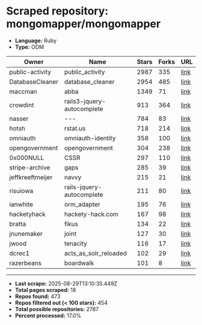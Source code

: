 # Scraped repository: mongomapper/mongomapper
* **Language:** Ruby
* **Type:** ODM

| Owner | Name | Stars | Forks | URL |
|---|---|---|---|---|
| public-activity | public_activity | 2987 | 335 | [link](https://github.com/public-activity/public_activity) |
| DatabaseCleaner | database_cleaner | 2954 | 485 | [link](https://github.com/DatabaseCleaner/database_cleaner) |
| maccman | abba | 1349 | 71 | [link](https://github.com/maccman/abba) |
| crowdint | rails3-jquery-autocomplete | 913 | 364 | [link](https://github.com/crowdint/rails3-jquery-autocomplete) |
| nasser | --- | 784 | 83 | [link](https://github.com/nasser/---) |
| hotsh | rstat.us | 718 | 214 | [link](https://github.com/hotsh/rstat.us) |
| omniauth | omniauth-identity | 358 | 100 | [link](https://github.com/omniauth/omniauth-identity) |
| opengovernment | opengovernment | 304 | 238 | [link](https://github.com/opengovernment/opengovernment) |
| 0x000NULL | CSSR | 297 | 110 | [link](https://github.com/0x000NULL/CSSR) |
| stripe-archive | gaps | 285 | 39 | [link](https://github.com/stripe-archive/gaps) |
| jeffkreeftmeijer | navvy | 215 | 21 | [link](https://github.com/jeffkreeftmeijer/navvy) |
| risuiowa | rails-jquery-autocomplete | 211 | 80 | [link](https://github.com/risuiowa/rails-jquery-autocomplete) |
| ianwhite | orm_adapter | 195 | 76 | [link](https://github.com/ianwhite/orm_adapter) |
| hacketyhack | hackety-hack.com | 167 | 98 | [link](https://github.com/hacketyhack/hackety-hack.com) |
| bratta | fikus | 134 | 22 | [link](https://github.com/bratta/fikus) |
| jnunemaker | joint | 127 | 30 | [link](https://github.com/jnunemaker/joint) |
| jwood | tenacity | 116 | 17 | [link](https://github.com/jwood/tenacity) |
| dcrec1 | acts_as_solr_reloaded | 102 | 29 | [link](https://github.com/dcrec1/acts_as_solr_reloaded) |
| razerbeans | boardwalk | 101 | 8 | [link](https://github.com/razerbeans/boardwalk) |

---
* **Last scrape:** 2025-08-29T13:10:35.449Z
* **Total pages scraped:** 18
* **Repos found:** 473
* **Repos filtered out (< 100 stars):** 454
* **Total possible repositories:** 2787
* **Percent processed:** 17.0%
